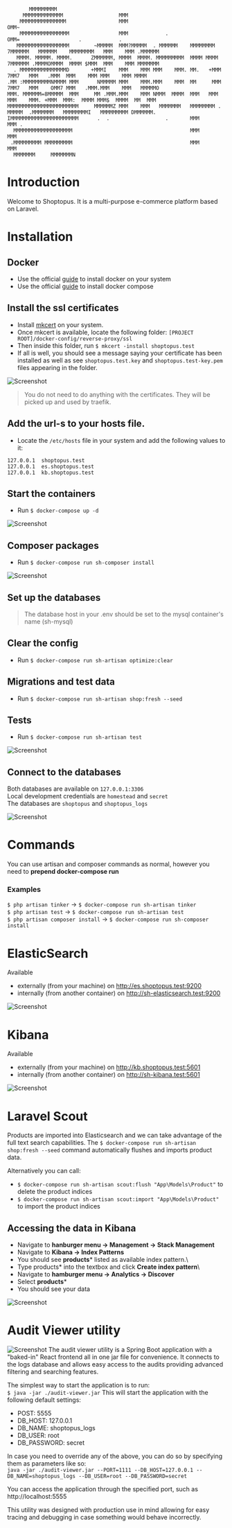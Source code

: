 ```
       MMMMMMMMM                                                                                                        
     MMMMMMMMMMMMM                  MMM                                                                                 
    MMMMMMMMMMMMMMM                 MMM                               OMM~                                              
    MMMMMMMMMMMMMMMM                MMM            .                  OMM=                   .            .             
   MMMMMMMMMMMMMMMMM        ~MMMMM  MMM?MMMMM  . MMMMMM    MMMMMMMM  7MMMMMM   MMMMMM    MMMMMMMM   MMM    MMM .MMMMMM  
   MMMM. MMMMM. MMMM.      ZMMMMMM, MMMM  MMMM. MMMMMMMMM  MMMM MMMM 7MMMMMM .MMMMOMMMM  MMMM $MMM  MMM    MMM MMMMMMM  
  . MMMMMMMMMMMMMMMD       +MMMI    MMM    MMM MMM    MMM. MM.   +MMM 7MM7   MMM   .MMM  MMM    MMM MMM    MMM MMMM     
.MM :MMMMMMMMMNMMMM MMM      NMMMMM MMM    MMM.MMM    MMM  MM     MMM 7MM7   MMM    OMM7 MMM   .MMM.MMM    MMM   MMMMMO 
MMM. MMMMMM=8MMMMM  MMM     MM .MMM.MMM    MMM NMMM  MMMM  MMM   MMM   MMM    MMM. +MMM  MMM:  MMMM MMM$  MMMM  MM  MMM 
MMMMMMMMMMMMMMMMMMMMMMM     MMMMMMZ MMM    MMM   MMMMMMM   MMMMMMMM .  MMMMM  .MMMMMMM   MMMMMMMMI   MMMMMMMMM DMMMMMM. 
IMMMMMMMMMMMMMMMMMMMMMM      .  .                  .       MMM                           MMM .                          
  MMMMMMMMMMMMMMMMMMM                                      MMM                           MMM                            
 .MMMMMMMMM MMMMMMMMM                                      MMM                           MMM                            
  MMMMMMM     MMMMMMMN  
```  

# Introduction
Welcome to Shoptopus. It is a multi-purpose e-commerce platform based on Laravel.

# Installation
## Docker
- Use the official [guide](https://docs.docker.com/engine/install/) to install docker on your system
- Use the official [guide](https://docs.docker.com/compose/install/) to install docker compose

## Install the ssl certificates
- Install [mkcert](https://mkcert.org/) on your system.
- Once mkcert is available, locate the following folder: `[PROJECT ROOT]/docker-config/reverse-proxy/ssl`
- Then inside this folder, run `$ mkcert -install shoptopus.test`
- If all is well, you should see a message saying your certificate has been installed as well as see `shoptopus.test.key` and `shoptopus.test-key.pem` files appearing in the folder.

![Screenshot](./docs/screenshots/mkcert-ssl.png)

> You do not need to do anything with the certificates. They will be picked up and used by traefik.

## Add the url-s to your hosts file.
- Locate the `/etc/hosts` file in your system and add the following values to it:
```
127.0.0.1  shoptopus.test
127.0.0.1  es.shoptopus.test
127.0.0.1  kb.shoptopus.test
```

## Start the containers
- Run `$ docker-compose up -d`

![Screenshot](./docs/screenshots/containers-running.jpg)

## Composer packages
- Run `$ docker-compose run sh-composer install`

![Screenshot](./docs/screenshots/composer-install.jpg)

## Set up the databases
> The database host in your .env should be set to the mysql container's name (sh-mysql)

## Clear the config
- Run `$ docker-compose run sh-artisan optimize:clear`

## Migrations and test data
- Run `$ docker-compose run sh-artisan shop:fresh --seed`

## Tests
- Run `$ docker-compose run sh-artisan test`

![Screenshot](./docs/screenshots/tests.jpg)

## Connect to the databases
Both databases are available on `127.0.0.1:3306`  
Local development credentials are `homestead` and `secret`  
The databases are `shoptopus` and `shoptopus_logs`

![Screenshot](./docs/screenshots/db-connection.jpg)

# Commands
You can use artisan and composer commands as normal, however you need to **prepend docker-compose run**
### Examples
`$ php artisan tinker` -> `$ docker-compose run sh-artisan tinker`\
`$ php artisan test` -> `$ docker-compose run sh-artisan test`\
`$ php artisan composer install` -> `$ docker-compose run sh-composer install`

# ElasticSearch
Available 
- externally (from your machine) on http://es.shoptopus.test:9200
- internally (from another container) on http://sh-elasticsearch.test:9200

![Screenshot](./docs/screenshots/elasticsearch.jpg)

# Kibana
Available 
- externally (from your machine) on http://kb.shoptopus.test:5601
- internally (from another container) on http://sh-kibana.test:5601

![Screenshot](./docs/screenshots/kibana.jpg)

# Laravel Scout
Products are imported into Elasticsearch and we can take advantage of the full text search capabilities.
The `$ docker-compose run sh-artisan shop:fresh --seed` command automatically flushes and imports product data.

Alternatively you can call: 
- `$ docker-compose run sh-artisan scout:flush "App\Models\Product"` to delete the product indices
- `$ docker-compose run sh-artisan scout:import "App\Models\Product"` to import the product indices

## Accessing the data in Kibana
- Navigate to **hanburger menu -> Management -> Stack Management**
- Navigate to **Kibana -> Index Patterns**
- You should see **products*** listed as available index pattern.\
- Type products* into the textbox and click **Create index pattern**\
- Navigate to **hamburger menu -> Analytics -> Discover**
- Select **products***
- You should see your data

![Screenshot](./docs/screenshots/products-index.png)

# Audit Viewer utility
![Screenshot](./docs/screenshots/audit-viewer.png)
The audit viewer utility is a Spring Boot application with a "baked-in" React frontend all in one jar file for convenience.
It connects to the logs database and allows easy access to the audits providing advanced filtering and searching features.

The simplest way to start the application is to run:\
```$ java -jar ./audit-viewer.jar```
This will start the application with the following default settings:
- POST: 5555
- DB_HOST: 127.0.0.1
- DB_NAME: shoptopus_logs
- DB_USER: root
- DB_PASSWORD: secret

In case you need to override any of the above, you can do so by specifying them as parameters like so:\
```java -jar ./audit-viewer.jar --PORT=1111 --DB_HOST=127.0.0.1 --DB_NAME=shoptopus_logs --DB_USER=root --DB_PASSWORD=secret```

You can access the application through the specified port, such as http://localhost:5555

This utility was designed with production use in mind allowing for easy tracing and debugging in case something would behave incorrectly.
